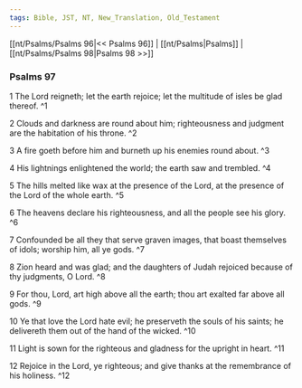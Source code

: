 ```yaml
---
tags: Bible, JST, NT, New_Translation, Old_Testament
---
```


[[nt/Psalms/Psalms 96|<< Psalms 96]] | [[nt/Psalms|Psalms]] | [[nt/Psalms/Psalms 98|Psalms 98 >>]]

### Psalms 97

1 The Lord reigneth; let the earth rejoice; let the multitude of isles be glad thereof.  ^1

2 Clouds and darkness are round about him; righteousness and judgment are the habitation of his throne.  ^2

3 A fire goeth before him and burneth up his enemies round about.  ^3

4 His lightnings enlightened the world; the earth saw and trembled.  ^4

5 The hills melted like wax at the presence of the Lord, at the presence of the Lord of the whole earth.  ^5

6 The heavens declare his righteousness, and all the people see his glory.  ^6

7 Confounded be all they that serve graven images, that boast themselves of idols; worship him, all ye gods.  ^7

8 Zion heard and was glad; and the daughters of Judah rejoiced because of thy judgments, O Lord.  ^8

9 For thou, Lord, art high above all the earth; thou art exalted far above all gods.  ^9

10 Ye that love the Lord hate evil; he preserveth the souls of his saints; he delivereth them out of the hand of the wicked.  ^10

11 Light is sown for the righteous and gladness for the upright in heart.  ^11

12 Rejoice in the Lord, ye righteous; and give thanks at the remembrance of his holiness.  ^12

 
